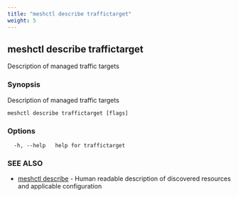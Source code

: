```yaml
---
title: "meshctl describe traffictarget"
weight: 5
---
```

## meshctl describe traffictarget

Description of managed traffic targets

### Synopsis

Description of managed traffic targets

```
meshctl describe traffictarget [flags]
```

### Options

```
  -h, --help   help for traffictarget
```

### SEE ALSO

* [meshctl describe](../meshctl_describe)	 - Human readable description of discovered resources and applicable configuration

